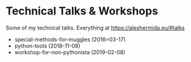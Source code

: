 # Technical Talks & Workshops

Some of my technical talks. Everything at https://alexhermida.eu/#talks

* special-methods-for-muggles (2016=03-17)
* python-tools (2018-11-08)
* workshop-for-non-pythonista (2019-02-08)

